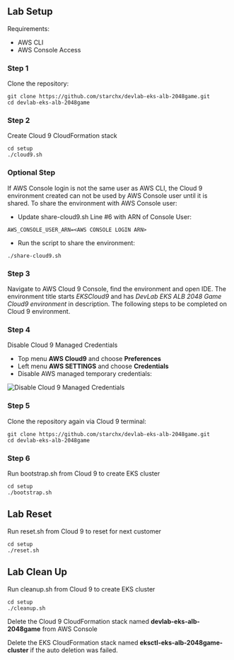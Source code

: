 ## Lab Setup

Requirements:

* AWS CLI
* AWS Console Access

### Step 1

Clone the repository:

```
git clone https://github.com/starchx/devlab-eks-alb-2048game.git
cd devlab-eks-alb-2048game
```

### Step 2

Create Cloud 9 CloudFormation stack

```
cd setup
./cloud9.sh
```

### Optional Step

If AWS Console login is not the same user as AWS CLI, the Cloud 9 environment created can not be used by AWS Console user until it is shared. To share the environment with AWS Console user:

* Update share-cloud9.sh Line #6 with ARN of Console User:

```
AWS_CONSOLE_USER_ARN=<AWS CONSOLE LOGIN ARN>
```

* Run the script to share the environment:

```
./share-cloud9.sh
```

### Step 3

Navigate to AWS Cloud 9 Console, find the environment and open IDE. The environment title starts *EKSCloud9* and has *DevLab EKS ALB 2048 Game Cloud9 environment* in description. The following steps to be completed on Cloud 9 environment.

### Step 4

Disable Cloud 9 Managed Credentials

* Top menu **AWS Cloud9** and choose **Preferences**
* Left menu **AWS SETTINGS** and choose **Credentials**
* Disable AWS managed temporary credentials:

![Disable Cloud 9 Managed Credentials](https://raw.githubusercontent.com/starchx/devlab-eks-alb-2048game/master/setup/disable-cloud9-credentials.png "Disable Cloud 9 Managed Credentials")

### Step 5

Clone the repository again via Cloud 9 terminal:

```
git clone https://github.com/starchx/devlab-eks-alb-2048game.git
cd devlab-eks-alb-2048game
```

### Step 6

Run bootstrap.sh from Cloud 9 to create EKS cluster

```
cd setup
./bootstrap.sh
```

## Lab Reset

Run reset.sh from Cloud 9 to reset for next customer

```
cd setup
./reset.sh
```

## Lab Clean Up

Run cleanup.sh from Cloud 9 to create EKS cluster

```
cd setup
./cleanup.sh
```

Delete the Cloud 9 CloudFormation stack named **devlab-eks-alb-2048game** from AWS Console

Delete the EKS CloudFormation stack named **eksctl-eks-alb-2048game-cluster** if the auto deletion was failed.
